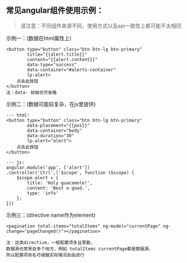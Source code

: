 
## 常见angular组件使用示例：

> 请注意：不同组件来源不同，使用方式以及api一致性上都可能不太相同

示例一：(数据在html属性上)

    <button type="button" class="btn btn-lg btn-primary"
            title="{{alert.title}}"
            content="{{alert.content}}"
            data-type="success"
            data-container="#alerts-container"
            lp-alert>
        点击此按钮
    </button>
    注：data- 前缀也可省略
         
示例二：(数据可能较复杂，在js里提供)         

    --- html:
    <button type="button" class="btn btn-lg btn-primary"
            data-placement="{{pos}}"
            data-container="body"
            data-duration="30"
            lp-alert="alert">
        点击此按钮
    </button>
    
    --- js:
    angular.module('app', ['alert'])
    .controller('Ctrl',['$scope', function ($scope) {
        $scope.alert = {
            title: 'Holy guacamole!',
            content: 'Best o good.',
            type: 'info'
        };
    }])
    
示例三：(directive name作为element) 

    <pagination total-items="totalItems" ng-model="currentPage" ng-change="pageChanged()"></pagination>  
    
    注：这类directive，一般配置项多且零散，
    数据源也常来自多个地方，例如 totalItems currentPage都是数据源，
    所以配置项命名可根据实际情况自由进行
    

